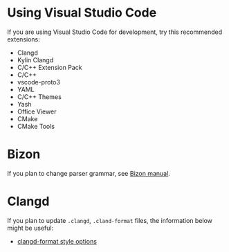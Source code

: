 # Using Visual Studio Code

If you are using Visual Studio Code for development, try this recommended extensions:

- Clangd
- Kylin Clangd
- C/C++ Extension Pack
- C/C++
- vscode-proto3
- YAML
- C/C++ Themes
- Yash
- Office Viewer
- CMake
- CMake Tools

# Bizon

If you plan to change parser grammar, see [Bizon manual](https://www.gnu.org/software/bison/manual/bison.html).

# Clangd

If you plan to update `.clangd`, `.cland-format` files, the information below might be useful:

- [clangd-format style options](https://clang.llvm.org/docs/ClangFormatStyleOptions.html)
